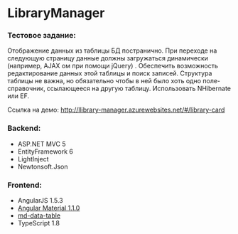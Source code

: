 # LibraryManager

### Тестовое задание:

Отображение данных из таблицы БД постранично. При переходе на следующую страницу данные должны загружаться динамически (например, AJAX ом при помощи jQuery) . Обеспечить возможность редактирование данных этой таблицы и поиск записей. Структура таблицы не важна‚ но обязательно чтобы в ней было хоть одно поле-справочник‚ ссылающееся на другую таблицу. Использовать NHibernate или EF.

Ссылка на демо: http://llibrary-manager.azurewebsites.net/#/library-card

### Backend:
* ASP.NET MVC 5
* EntityFramework 6
* LightInject
* Newtonsoft.Json

### Frontend:
* AngularJS 1.5.3
* [Angular Material 1.1.0](https://material.angularjs.org/)
* [md-data-table](https://github.com/daniel-nagy/md-data-table)
* TypeScript 1.8
